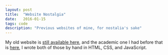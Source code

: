 ```yaml
---
layout: post
title:  "Website Nostalgia"
date:   2016-01-15
tags: code
description: "Previous websites of mine, for nostalia's sake"
---
```


My old website is [still available here](/raw/old-website/main/), and the academic one I had before that is [here](/raw/old-website/main/academic/index.html), I wrote both of those by hand in HTML, CSS, and JavaScript.

